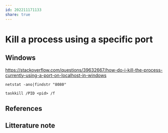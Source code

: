 ```yaml
---  
id: 202211171133  
share: true  
---  
```

# Kill a process using a specific port  
## Windows  
  
https://stackoverflow.com/questions/39632667/how-do-i-kill-the-process-currently-using-a-port-on-localhost-in-windows  
  
`netstat -ano|findstr "8080"`  
  
```  
taskkill /PID <pid> /f  
```  
  
  
  
## References  
  
  
## Litterature note  
  
